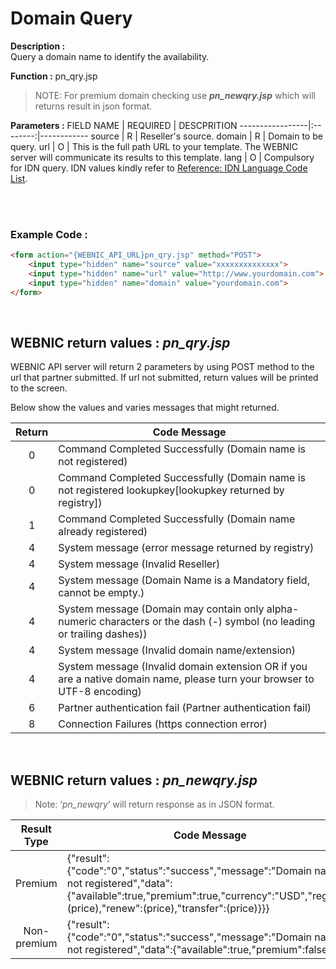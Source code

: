 # Domain Query

**Description :** <br> 
Query a domain name to identify the availability.

**Function :** pn_qry.jsp

> NOTE: For premium domain checking use **_pn_newqry.jsp_** which will returns result in json format.

**Parameters :** 
FIELD NAME | REQUIRED | DESCPRITION
-----------------|:--------:|------------
source | R | Reseller's source.
domain | R | Domain to be query.
url | O |  This is the full path URL to your template. The WEBNIC server will communicate its results to this template.
lang | O | Compulsory for IDN query. IDN values kindly refer to [Reference: IDN Language Code List](Ref.IDN%20Language%20Code.md).

<br><br>

### Example Code :

```HTML
<form action="{WEBNIC_API_URL}pn_qry.jsp" method="POST"> 
    <input type="hidden" name="source" value="xxxxxxxxxxxxxx"> 
    <input type="hidden" name="url" value="http://www.yourdomain.com">
    <input type="hidden" name="domain" value="yourdomain.com">
</form>
```

<br>

WEBNIC return values : _pn_qry.jsp_
-----
WEBNIC API server will return 2 parameters by using POST method to the url that partner submitted. If url not submitted, return values will be printed to the screen.

Below show the values and varies messages that might returned.

Return | Code Message
:-----:|-------------
0 | Command Completed Successfully (Domain name is not registered)
0 | Command Completed Successfully (Domain name is not registered lookupkey[lookupkey returned by registry])
1 | Command Completed Successfully (Domain name already registered)
4 | System message (error message returned by registry)
4 | System message (Invalid Reseller)
4 | System message (Domain Name is a Mandatory field, cannot be empty.)
4 | System message (Domain may contain only alpha-numeric characters or the dash (-) symbol (no leading or trailing dashes))
4 | System message (Invalid domain name/extension)
4 | System message (Invalid domain extension OR if you are a native domain name, please turn your browser to UTF-8 encoding)
6 | Partner authentication fail (Partner authentication fail)
8 | Connection Failures (https connection error)

<br>

WEBNIC return values : _pn_newqry.jsp_
-----
>Note: ‘_pn_newqry_’ will return response as in JSON format.

Result Type | Code Message
:-----:|-------------
Premium | {"result":{"code":"0","status":"success","message":"Domain name is not registered","data":{"available":true,"premium":true,"currency":"USD","register"(price),"renew":(price),"transfer":(price)}}}
Non-premium | {"result":{"code":"0","status":"success","message":"Domain name is not registered","data":{"available":true,"premium":false}}}
